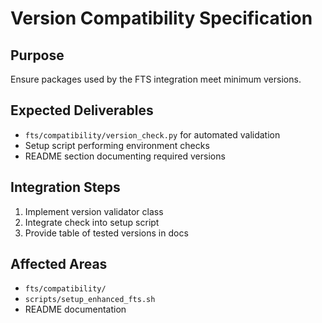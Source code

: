 # Version Compatibility Specification

## Purpose
Ensure packages used by the FTS integration meet minimum versions.

## Expected Deliverables
- `fts/compatibility/version_check.py` for automated validation
- Setup script performing environment checks
- README section documenting required versions

## Integration Steps
1. Implement version validator class
2. Integrate check into setup script
3. Provide table of tested versions in docs

## Affected Areas
- `fts/compatibility/`
- `scripts/setup_enhanced_fts.sh`
- README documentation
